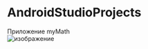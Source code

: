 # AndroidStudioProjects
Приложение myMath  
![изображение](https://user-images.githubusercontent.com/55885322/187999017-6514f4da-5f98-415e-8879-7a57955fa7df.png)
